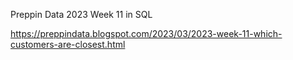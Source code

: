 Preppin Data 2023 Week 11 in SQL

https://preppindata.blogspot.com/2023/03/2023-week-11-which-customers-are-closest.html
